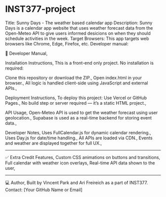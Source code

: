 # INST377-project

Title: Sunny Days - The weather based calendar app
Description: Sunny Days is a calendar app website that uses weather forecast data from the Open-Meteo API to give users informed desicions on when they should schedule activities in the week. 
Target Browsers: This app targets web browsers like Chrome, Edge, Firefox, etc. 
Developer manual: 



📄 Developer Manual,

Installation Instructions,
This is a front-end only project. No installation is required:

Clone this repository or download the ZIP.,
Open index.html in your browser.,
All logic is handled client-side using JavaScript and external APIs.,

Deployment Instructions,
To deploy this project:
Use Vercel or GitHub Pages.,
No build step or server required — it’s a static HTML project.,

API Usage,
Open-Meteo API is used to get the weather forecast using user geolocation.,
Supabase is used as a real-time backend for storing event data.,

Developer Notes,
Uses FullCalendar.js for dynamic calendar rendering.,
Uses Day.js for date/time handling.,
All APIs are loaded via CDN.,
Events and weather are displayed together for full UX.,

---

✅ Extra Credit Features,
Custom CSS animations on buttons and transitions,
Full calendar with weather icon overlays,
Real-time API data shown to the user,

---

💻 Author,
Built by Vincent Park and Ari Freireich as a part of INST377.
Contact: [Your GitHub Name or Email]
